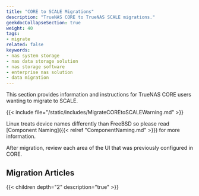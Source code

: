 ```yaml
---
title: "CORE to SCALE Migrations"
description: "TrueNAS CORE to TrueNAS SCALE migrations."
geekdocCollapseSection: true
weight: 40
tags:
- migrate
related: false
keywords:
- nas system storage
- nas data storage solution
- nas storage software
- enterprise nas solution
- data migration
---
```


This section provides information and instructions for TrueNAS CORE users wanting to migrate to SCALE.

{{< include file="/static/includes/MigrateCOREtoSCALEWarning.md" >}}

Linux treats device names differently than FreeBSD so please read [Component Naming]({{< relref "ComponentNaming.md" >}}) for more information.

After migration, review each area of the UI that was previously configured in CORE.

<div class="noprint">

## Migration Articles

{{< children depth="2" description="true" >}}

</div>
